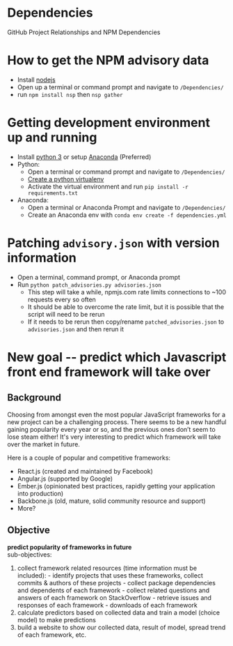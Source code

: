 # Dependencies
GitHub Project Relationships and NPM Dependencies

# How to get the NPM advisory data
 - Install [nodejs](https://nodejs.org/en/download/)
 - Open up a terminal or command prompt and navigate to `/Dependencies/`
 - run `npm install nsp` then `nsp gather`

# Getting development environment up and running
- Install [python 3](https://www.python.org/downloads/) or setup [Anaconda](https://www.anaconda.com/download/) (Preferred)
- Python:
  - Open a terminal or command prompt and navigate to `/Dependencies/`
  - [Create a python virtualenv](https://packaging.python.org/guides/installing-using-pip-and-virtualenv/)
  - Activate the virtual environment and run `pip install -r requirements.txt`
- Anaconda:
  - Open a terminal or Anaconda Prompt and navigate to `/Dependencies/`
  - Create an Anaconda env with `conda env create -f dependencies.yml`

# Patching ```advisory.json``` with version information
- Open a terminal, command prompt, or Anaconda prompt
- Run `python patch_advisories.py advisories.json`
  - This step will take a while, npmjs.com rate limits connections to ~100 requests every so often
  - It should be able to overcome the rate limit, but it is possible that the script will need to be rerun
  - If it needs to be rerun then copy/rename `patched_advisories.json` to `advisories.json` and then rerun it

# New goal -- predict which Javascript front end framework will take over
## Background
Choosing from amongst even the most popular JavaScript frameworks for a new project can be a challenging process. There seems to be a new handful gaining popularity every year or so, and the previous ones don’t seem to lose steam either! It's very interesting to predict which framework will take over the market in future.

Here is a couple of popular and competitive frameworks:
  - React.js (created and maintained by Facebook)
  - Angular.js (supported by Google)
  - Ember.js (opinionated best practices, rapidly getting your application into production)
  - Backbone.js (old, mature, solid community resource and support)
  - More?

## Objective
**predict popularity of frameworks in future**  
sub-objectives:
  1. collect framework related resources (time information must be included):
    - identify projects that uses these frameworks, collect commits & authors of these projects
    - collect package dependencies and dependents of each framework
    - collect related questions and answers of each framework on StackOverflow
    - retrieve issues and responses of each framework
    - downloads of each framework
  2. calculate predictors based on collected data and train a model (choice model) to make predictions
  3. build a website to show our collected data, result of model, spread trend of each framework, etc.
